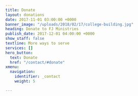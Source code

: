 ```yaml
---
title: Donate
layout: donations
date: 2017-11-01 03:00:00 +0000
banner_image: "/uploads/2018/02/17/college-building.jpg"
heading: Donate to FJ Ministries
publish_date: 2017-12-01 04:00:00 +0000
show_staff: false
textline: More ways to serve
services: []
hero_button:
  text: Donate
  href: "/contact/#donate"
xmenu:
  navigation:
    identifier: _contact
    weight: 5

---
```

